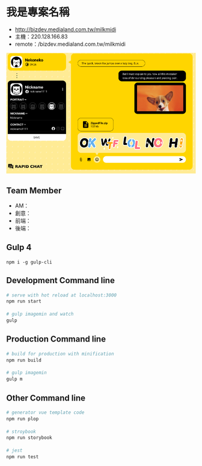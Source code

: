 # 我是專案名稱

- http://bizdev.medialand.com.tw/milkmidi
- 主機：220.128.166.83
- remote：/bizdev.medialand.com.tw/milkmidi

![snapshot png](snapshot.png)

## Team Member
- AM：
- 創意：
- 前端：
- 後端：

## Gulp 4
``` base
npm i -g gulp-cli
```

## Development Command line
``` bash
# serve with hot reload at localhost:3000
npm run start

# gulp imagemin and watch
gulp
```

## Production Command line
``` bash
# build for production with minification
npm run build

# gulp imagemin
gulp m
```

## Other Command line
``` bash
# generator vue template code
npm run plop

# stroybook
npm run storybook

# jest
npm run test

```